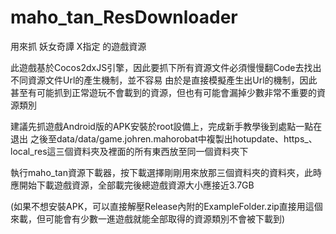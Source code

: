 # maho_tan_ResDownloader
用來抓 妖女奇譚 X指定 的遊戲資源

此遊戲基於Cocos2dxJS引擎，因此要抓下所有資源文件必須慢慢翻Code去找出不同資源文件Url的產生機制，並不容易
由於是直接模擬產生出Url的機制，因此甚至有可能抓到正常遊玩不會載到的資源，但也有可能會漏掉少數非常不重要的資源類別

建議先抓遊戲Android版的APK安裝於root設備上，完成新手教學後到處點一點在退出
之後至data/data/game.johren.mahorobat中複製出hotupdate、https_、local_res這三個資料夾及裡面的所有東西放至同一個資料夾下

執行maho_tan資源下載器，按下載選擇剛剛用來放那三個資料夾的資料夾，此時應開始下載遊戲資源，全部載完後總遊戲資源大小應接近3.7GB

(如果不想安裝APK，可以直接解壓Release內附的ExampleFolder.zip直接用這個來載，但可能會有少數一進遊戲就能全部取得的資源類別不會被下載到)
